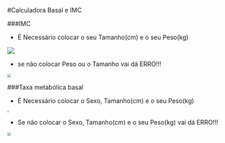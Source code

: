 #Calculadora Basal e IMC 

###IMC

- É Necessário colocar o seu Tamanho(cm) e o seu Peso(kg)

  

<img src="D:\ESTUDOS\Kotlin\IMC_Kotlin\gif\IMC.gif"/>



- se não colocar Peso ou o Tamanho vai dá ERRO!!!

  

<img src="D:\ESTUDOS\Kotlin\IMC_Kotlin\gif\ErroIMC.gif" style="zoom:50%;" />



###Taxa metabólica basal

- É Necessário colocar o Sexo, Tamanho(cm) e o seu Peso(kg)​



<img src="D:\ESTUDOS\Kotlin\IMC_Kotlin\gif\Basal.gif" style="zoom:28%;" />



- Se não colocar o Sexo, Tamanho(cm) e o seu Peso(kg) vai dá ERRO!!!



<img src="D:\ESTUDOS\Kotlin\IMC_Kotlin\gif\ErroBasal.gif" style="zoom:50%;" />